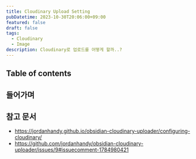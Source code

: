 ```yaml
---
title: Cloudinary Upload Setting
pubDatetime: 2023-10-30T20:06:00+09:00
featured: false
draft: false
tags:
  - Cloudinary
  - Image
description: Cloudinary로 업로드를 어떻게 할까..?
---
```


## Table of contents

## 들어가며

## 참고 문서

- <https://jordanhandy.github.io/obsidian-cloudinary-uploader/configuring-cloudinary/>
- <https://github.com/jordanhandy/obsidian-cloudinary-uploader/issues/9#issuecomment-1784980421>
